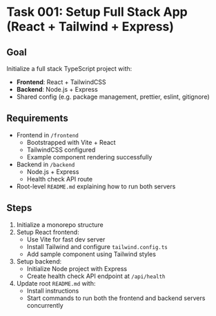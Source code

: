 # Task 001: Setup Full Stack App (React + Tailwind + Express)

## Goal
Initialize a full stack TypeScript project with:
- **Frontend**: React + TailwindCSS
- **Backend**: Node.js + Express
- Shared config (e.g. package management, prettier, eslint, gitignore)

## Requirements
- Frontend in `/frontend`
  - Bootstrapped with Vite + React
  - TailwindCSS configured
  - Example component rendering successfully
- Backend in `/backend`
  - Node.js + Express
  - Health check API route
- Root-level `README.md` explaining how to run both servers

## Steps
1. Initialize a monorepo structure
2. Setup React frontend:
   - Use Vite for fast dev server
   - Install Tailwind and configure `tailwind.config.ts`
   - Add sample component using Tailwind styles
3. Setup backend:
   - Initialize Node project with Express
   - Create health check API endpoint at `/api/health`
4. Update root `README.md` with:
   - Install instructions
   - Start commands to run both the frontend and backend servers concurrently
